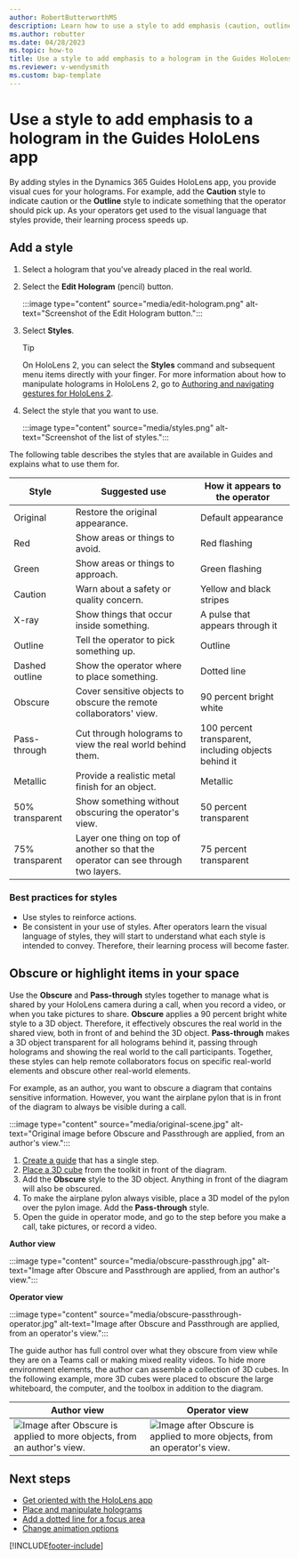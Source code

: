 ```yaml
---
author: RobertButterworthMS
description: Learn how to use a style to add emphasis (caution, outline, or obscure) to a hologram in the Dynamics 365 Guides HoloLens app.
ms.author: robutter
ms.date: 04/28/2023
ms.topic: how-to
title: Use a style to add emphasis to a hologram in the Guides HoloLens app
ms.reviewer: v-wendysmith
ms.custom: bap-template
---
```


# Use a style to add emphasis to a hologram in the Guides HoloLens app

By adding styles in the Dynamics 365 Guides HoloLens app, you provide visual cues for your holograms. For example, add the **Caution** style to indicate caution or the **Outline** style to indicate something that the operator should pick up. As your operators get used to the visual language that styles provide, their learning process speeds up.

## Add a style

1. Select a hologram that you've already placed in the real world.
1. Select the **Edit Hologram** (pencil) button.

    :::image type="content" source="media/edit-hologram.png" alt-text="Screenshot of the Edit Hologram button.":::

1. Select **Styles**.

    > [!TIP]
    > On HoloLens 2, you can select the **Styles** command and subsequent menu items directly with your finger. For more information about how to manipulate holograms in HoloLens 2, go to [Authoring and navigating gestures for HoloLens 2](authoring-gestures-HL2.md).

1. Select the style that you want to use.

    :::image type="content" source="media/styles.png" alt-text="Screenshot of the list of styles.":::

The following table describes the styles that are available in Guides and explains what to use them for.

| Style | Suggested use | How it appears to the operator |
|---|---|---|
| Original | Restore the original appearance. | Default appearance |
| Red | Show areas or things to avoid. | Red flashing |
| Green | Show areas or things to approach. | Green flashing |
| Caution | Warn about a safety or quality concern. | Yellow and black stripes |
| X-ray | Show things that occur inside something. | A pulse that appears through it |
| Outline | Tell the operator to pick something up. | Outline |
| Dashed outline | Show the operator where to place something. | Dotted line |
| Obscure | Cover sensitive objects to obscure the remote collaborators' view. | 90 percent bright white |
| Pass-through | Cut through holograms to view the real world behind them. | 100 percent transparent, including objects behind it |
| Metallic | Provide a realistic metal finish for an object. | Metallic |
| 50% transparent | Show something without obscuring the operator's view. | 50 percent transparent |
| 75% transparent | Layer one thing on top of another so that the operator can see through two layers. | 75 percent transparent |

<!-- The styles from the operator's perspective: --->

<!-- ![All styles.](media/all-styles.PNG "All styles") --->

### Best practices for styles

- Use styles to reinforce actions.
- Be consistent in your use of styles. After operators learn the visual language of styles, they will start to understand what each style is intended to convey. Therefore, their learning process will become faster.

## Obscure or highlight items in your space

Use the **Obscure** and **Pass-through** styles together to manage what is shared by your HoloLens camera during a call, when you record a video, or when you take pictures to share. **Obscure** applies a 90 percent bright white style to a 3D object. Therefore, it effectively obscures the real world in the shared view, both in front of and behind the 3D object. **Pass-through** makes a 3D object transparent for all holograms behind it, passing through holograms and showing the real world to the call participants. Together, these styles can help remote collaborators focus on specific real-world elements and obscure other real-world elements.

For example, as an author, you want to obscure a diagram that contains sensitive information. However, you want the airplane pylon that is in front of the diagram to always be visible during a call.

:::image type="content" source="media/original-scene.jpg" alt-text="Original image before Obscure and Passthrough are applied, from an author's view.":::

1. [Create a guide](create-guide.md) that has a single step.
1. [Place a 3D cube](pc-app-add-3D-model.md) from the toolkit in front of the diagram.
1. Add the **Obscure** style to the 3D object. Anything in front of the diagram will also be obscured.
1. To make the airplane pylon always visible, place a 3D model of the pylon over the pylon image. Add the **Pass-through** style.
1. Open the guide in operator mode, and go to the step before you make a call, take pictures, or record a video.

**Author view**

:::image type="content" source="media/obscure-passthrough.jpg" alt-text="Image after Obscure and Passthrough are applied, from an author's view.":::

**Operator view**

:::image type="content" source="media/obscure-passthrough-operator.jpg" alt-text="Image after Obscure and Passthrough are applied, from an operator's view.":::

The guide author has full control over what they obscure from view while they are on a Teams call or making mixed reality videos. To hide more environment elements, the author can assemble a collection of 3D cubes. In the following example, more 3D cubes were placed to obscure the large whiteboard, the computer, and the toolbox in addition to the diagram.

| Author view | Operator view |
|---|---|
| ![Image after Obscure is applied to more objects, from an author's view.](media/obscure-passthrough-all-author.jpg) | ![Image after Obscure is applied to more objects, from an operator's view.](media/obscure-passthrough-all-operator.jpg) |

## Next steps

- [Get oriented with the HoloLens app](hololens-app-orientation.md)
- [Place and manipulate holograms](hololens-app-place-holograms.md)
- [Add a dotted line for a focus area](hololens-app-dotted-line.md)
- [Change animation options](hololens-app-animations.md)

[!INCLUDE[footer-include](../includes/footer-banner.md)]
